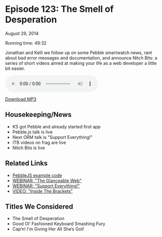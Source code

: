 Episode 123: The Smell of Desperation
====
August 29, 2014

Running time: 49:32

Jonathan and Kelli we follow up on some Pebble smartwatch news, rant about bad error messages and documentation, and announce Nitch Bits: a series of short videos aimed at making your life as a web developer a little bit easier.

<audio preload="auto" controls>
    <source src="https://s3.amazonaws.com/nitch/Episode_123_The_Smell_of_Desperation.mp3" type="audio/mpeg" />
    <source src="https://s3.amazonaws.com/nitch/Episode_123_The_Smell_of_Desperation.ogg" type="audio/ogg" />
    Your browser does not support HTML5 audio. Please download the episode using the link below.
</audio>

[Download MP3](https://s3.amazonaws.com/nitch/Episode_123_The_Smell_of_Desperation.mp3 "Episode 123: The Smell of Desperation")

## Housekeeping/News

* KS got Pebble and already started first app
* Pebble.js talk is live
* Next ORM talk is "Support Everything!"
* ITB videos on frag are live
* Nitch Bits is live


## Related Links

* [PebbleJS example code](https://github.com/jonathanstark/pebble-rocks)
* [WEBINAR: "The Glanceable Web"](http://www.oreilly.com/pub/e/3157)
* [WEBINAR: "Support Everything!"](http://www.oreilly.com/pub/e/3182)
* [VIDEO: "Inside The Brackets"](http://insidethebrackets.com)

## Titles We Considered

* The Smell of Desperation
* Good Ol’ Fashioned Keyboard Smashing Fury
* Cap’n! I'm Giving Her All She’s Got!